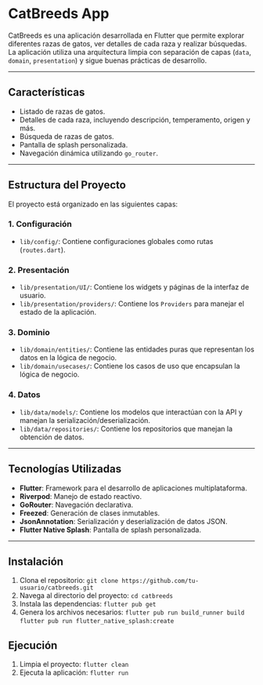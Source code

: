 # CatBreeds App

CatBreeds es una aplicación desarrollada en Flutter que permite explorar diferentes razas de gatos, ver detalles de cada raza y realizar búsquedas. La aplicación utiliza una arquitectura limpia con separación de capas (`data`, `domain`, `presentation`) y sigue buenas prácticas de desarrollo.

---

## **Características**
- Listado de razas de gatos.
- Detalles de cada raza, incluyendo descripción, temperamento, origen y más.
- Búsqueda de razas de gatos.
- Pantalla de splash personalizada.
- Navegación dinámica utilizando `go_router`.

---

## **Estructura del Proyecto**
El proyecto está organizado en las siguientes capas:

### **1. Configuración**
- `lib/config/`: Contiene configuraciones globales como rutas (`routes.dart`).

### **2. Presentación**
- `lib/presentation/UI/`: Contiene los widgets y páginas de la interfaz de usuario.
- `lib/presentation/providers/`: Contiene los `Providers` para manejar el estado de la aplicación.

### **3. Dominio**
- `lib/domain/entities/`: Contiene las entidades puras que representan los datos en la lógica de negocio.
- `lib/domain/usecases/`: Contiene los casos de uso que encapsulan la lógica de negocio.

### **4. Datos**
- `lib/data/models/`: Contiene los modelos que interactúan con la API y manejan la serialización/deserialización.
- `lib/data/repositories/`: Contiene los repositorios que manejan la obtención de datos.

---

## **Tecnologías Utilizadas**
- **Flutter**: Framework para el desarrollo de aplicaciones multiplataforma.
- **Riverpod**: Manejo de estado reactivo.
- **GoRouter**: Navegación declarativa.
- **Freezed**: Generación de clases inmutables.
- **JsonAnnotation**: Serialización y deserialización de datos JSON.
- **Flutter Native Splash**: Pantalla de splash personalizada.

---

## **Instalación**
1. Clona el repositorio: `git clone https://github.com/tu-usuario/catbreeds.git`
2. Navega al directorio del proyecto: `cd catbreeds`
3. Instala las dependencias: `flutter pub get`
4. Genera los archivos necesarios: 
    `flutter pub run build_runner build`
    `flutter pub run flutter_native_splash:create`

## **Ejecución**
1. Limpia el proyecto: `flutter clean`
2. Ejecuta la aplicación: `flutter run`